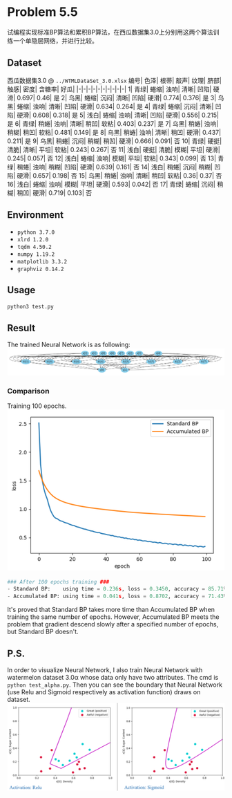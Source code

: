# Problem 5.5
试编程实现标准BP算法和累积BP算法，在西瓜数据集3.0上分别用这两个算法训练一个单隐层网络，并进行比较。

## Dataset
西瓜数据集3.0 @ `../WTMLDataSet_3.0.xlsx`
编号|	色泽|	根蒂|	敲声|	纹理|	脐部|	触感|	密度|	含糖率|	好瓜|
|-|-|-|-|-|-|-|-|-|-|
1|	青绿|	蜷缩|	浊响|	清晰|	凹陷|	硬滑|	0.697|	0.46|	是
2|	乌黑|	蜷缩|	沉闷|	清晰|	凹陷|	硬滑|	0.774|	0.376|	是
3|	乌黑|	蜷缩|	浊响|	清晰|	凹陷|	硬滑|	0.634|	0.264|	是
4|	青绿|	蜷缩|	沉闷|	清晰|	凹陷|	硬滑|	0.608|	0.318|	是
5|	浅白|	蜷缩|	浊响|	清晰|	凹陷|	硬滑|	0.556|	0.215|	是
6|	青绿|	稍蜷|	浊响|	清晰|	稍凹|	软粘|	0.403|	0.237|	是
7|	乌黑|	稍蜷|	浊响|	稍糊|	稍凹|	软粘|	0.481|	0.149|	是
8|	乌黑|	稍蜷|	浊响|	清晰|	稍凹|	硬滑|	0.437|	0.211|	是
9|	乌黑|	稍蜷|	沉闷|	稍糊|	稍凹|	硬滑|	0.666|	0.091|	否
10|	青绿|	硬挺|	清脆|	清晰|	平坦|	软粘|	0.243|	0.267|	否
11|	浅白|	硬挺|	清脆|	模糊|	平坦|	硬滑|	0.245|	0.057|	否
12|	浅白|	蜷缩|	浊响|	模糊|	平坦|	软粘|	0.343|	0.099|	否
13|	青绿|	稍蜷|	浊响|	稍糊|	凹陷|	硬滑|	0.639|	0.161|	否
14|	浅白|	稍蜷|	沉闷|	稍糊|	凹陷|	硬滑|	0.657|	0.198|	否
15|	乌黑|	稍蜷|	浊响|	清晰|	稍凹|	软粘|	0.36|	0.37|	否
16|	浅白|	蜷缩|	浊响|	模糊|	平坦|	硬滑|	0.593|	0.042|	否
17|	青绿|	蜷缩|	沉闷|	稍糊|	稍凹|	硬滑|	0.719|	0.103|	否


## Environment
- `python 3.7.0`  
- `xlrd 1.2.0`  
- `tqdm 4.50.2`  
- `numpy 1.19.2`  
- `matplotlib 3.3.2`  
- `graphviz 0.14.2`

## Usage
```Shell
python3 test.py
```

## Result
The trained Neural Network is as following:  
![image](./NeuralNetwork.png)  

### Comparison  
Training 100 epochs.  
![image](./loss.png)  
```Python
### After 100 epochs training ###
- Standard BP:    using time = 0.236s, loss = 0.3450, accuracy = 85.71%
- Accumulated BP: using time = 0.041s, loss = 0.8702, accuracy = 71.43%
```
It's proved that Standard BP takes more time than Accumulated BP when training the same number of epochs. However, Accumulated BP meets the problem that gradient descend slowly after a specified number of epochs, but Standard BP doesn't.

## P.S.
In order to visualize Neural Network, I also train Neural Network with watermelon dataset 3.0α whose data only have two attributes. The cmd is ```python test_alpha.py```. Then you can see the boundary that Neural Network (use Relu and Sigmoid respectively as activation function) draws on dataset.  
![image](./output_3.0alpha.png)  